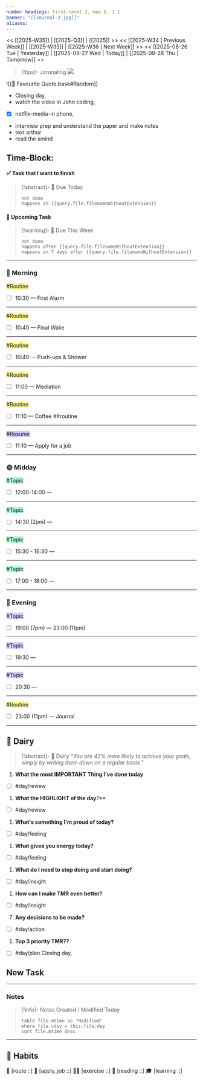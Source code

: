 ```yaml
---
number headings: first-level 2, max 6, 1.1
banner: "[[Journal-2.jpg]]"
aliases:
---
```

<< [[2025-W35]] | [[2025-Q3]] | [[2025]] >>
<< [[2025-W34 | Previous Week]] | [[2025-W35]] | [[2025-W36 | Next Week]] >>
<< [[2025-08-26 Tue | Yesterday]] | [[2025-08-27 Wed | Today]] | [[2025-08-28 Thu | Tomorrow]] >>

> [!tips]- Jorunaling
> ![](https://www.youtube.com/watch?v=KwatUSh-6xY)

![[📖 Favourite Quote.base#Random]]
- Closing day, 
- watch the video in John coding, 
- [x] netfilx-media-in phone, 
- interview prep and understand the paper and make notes
- text arthur
- read the xmind
## Time-Block:
#### ✅ Task that I want to finish
> [!abstract]- 📌 Due Today
> ```tasks
> not done
> happens on {{query.file.filenameWithoutExtension}}
> ```
#### 📅 Upcoming Task
> [!warning]- 📅 Due This Week
> ```tasks
> not done
> happens after {{query.file.filenameWithoutExtension}}
> happens on 7 days after {{query.file.filenameWithoutExtension}}
> ```

---
### 🌅 Morning
<span style="background:#fff88f">#Routine</span>
- [ ] 10:30 — First Alarm 
---
<span style="background:#fff88f">#Routine</span>
- [ ] 10:40 — Final Wake 
---
<span style="background:#fff88f">#Routine</span>
- [ ] 10:40 — Push-ups & Shower 
---
<span style="background:#fff88f">#Routine</span>
- [ ] 11:00 — Mediation 
---
<span style="background:#fff88f">#Routine</span>
- [ ] 11:10 — Coffee ##routine 
---
<span style="background:#d2cbff">#Resume</span>
- [ ] 11:10 — Apply for a job
---
### 🌞 Midday
<span style="background:#affad1">#Topic</span>
- [ ] 12:00-14:00 — 
---
<span style="background:#affad1">#Topic</span>
- [ ] 14:30 (2pm) — 
---
<span style="background:#affad1">#Topic</span>
- [ ] 15:30 - 16:30 —
---
<span style="background:#affad1">#Topic</span>
- [ ] 17:00 - 18:00 — 
---
### 🌙 Evening
<span style="background:#d2cbff">#Topic</span>
- [ ] 19:00 (7pm) —  23:00 (11pm)
---
<span style="background:#d2cbff">#Topic</span>
- [ ] 19:30 —  
---
<span style="background:#d2cbff">#Topic</span>
- [ ] 20:30 —  
---
<span style="background:#fff88f">#Routine</span>
- [ ] 23:00 (11pm) —  Journal
---
## 📕 Dairy
>[!abstract]- 📕 Dairy
_“You are 42% more likely to achieve your goals, simply by writing them down on a regular basis.”_
1. **What the most IMPORTANT Thing I've done today**
- [ ] #day/review 
1. **What the HIGHLIGHT of the day**?**
- [ ] #day/review 
1. **What's something I'm proud of today?**
- [ ] #day/feeling 
1. **What gives you energy today?**
- [ ] #day/feeling 
1. **What do I need to stop doing and start doing?**
- [ ] #day/insight 
1. **How can I make TMR even better?**
- [ ] #day/insight 
7. **Any decisions to be made?**
- [ ] #day/action 
1. **Top 3 priority TMR??**
- [ ] #day/plan Closing day, 

## New Task

---
### Notes
>[!info]- Notes Created / Modified Today
>```dataview
> table file.mtime as "Modified"
> where file.cday = this.file.day
> sort file.mtime desc
> ```

---
## 💪 Habits 
📍 [route ::] 
💼 [apply_job ::] 
🏃‍♂️ [exercise ::] 
🔖 [reading ::] 
🎓 [learning ::]
